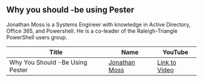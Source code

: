 ## Why you should -be using Pester

Jonathan Moss is a Systems Engineer with knowledge in Active Directory, Office 365, and Powershell. He is a co-leader of the Raleigh-Triangle PowerShell users group.

Title                                                                   | Name                                                 | YouTube
----------------------------------------------------------------------- | ---------------------------------------------------- | --------------------------------------
Why You Should -Be Using Pester | [Jonathan Moss](https://jwmoss.github.io/) | [Link to Video](https://www.youtube.com/watch?v=FP7W4kP7Dig)
